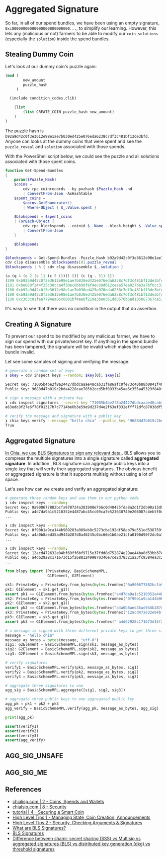 # Aggregated Signature

So far, in all of our spend bundles, we have been using an empty signature, `0xc00000000000000000000000000...`, to simplify our learning. However, this lets any (malicious or not) farmers to be able to modify our `coin_solutions` (especially the `solution`) inside the spend bundles. 

## Stealing Dummy Coin

Let's look at our dummy coin's puzzle again:
```lisp
(mod (
        new_amount
        puzzle_hash
     )

  (include condition_codes.clib)

    (list
        (list CREATE_COIN puzzle_hash new_amount)
    )
)
```

The puzzle hash is `b92a9d42c0f3e3612e98e1ae7b030ed425e076eda6238c7df3c481bf13de3bfd`. Anyone can looks at the dummy coins that were spent and see the `puzzle_reveal` and `solution` associated with those spends.

With the PowerShell script below, we could see the puzzle and all solutions associated with those spent coins.
```PowerShell
function Get-Spend-Bundles
{
    param($Puzzle_Hash)
    $coins =
        cdv rpc coinrecords --by puzhash $Puzzle_Hash -nd
        | ConvertFrom-Json -AsHashtable
    $spent_coins =
        $coins.GetEnumerator()
        | Where-Object { $_.Value.spent }
    
    $blokspends = $spent_coins
    | ForEach-Object { 
        cdv rpc blockspends --coinid $_.Name --block-height $_.Value.spent_block_index
        | ConvertFrom-Json
    }

    $blokspends
}

$blockspends = Get-Spend-Bundles -Puzzle_Hash b92a9d42c0f3e3612e98e1ae7b030ed425e076eda6238c7df3c481bf13de3bfd
cdv clsp disassemble $blockspends[0].puzzle_reveal
$blockspends | % { cdv clsp disassemble $_.solution }
```

```lisp
(a (q 4 (c 2 (c 11 (c 5 ()))) ()) (c (q . 51) 1))
(299 0xb92a9d42c0f3e3612e98e1ae7b030ed425e076eda6238c7df3c481bf13de3bfd)
(101 0xbe880f244f25c30cca4f30ec8bb90fef4ec88d612ceaa57ea027ba3a7bf0cc32)
(100 0xb92a9d42c0f3e3612e98e1ae7b030ed425e076eda6238c7df3c481bf13de3bfd)
(100 0xb92a9d42c0f3e3612e98e1ae7b030ed425e076eda6238c7df3c481bf13de3bfd)
(100 0xc363c01fea7794ea86c0801bf4ae8f210e3be0361dd0570b6ad185087367ce53)
```

It's easy to see that there was no condition in the output that do assertion.

## Creating A Signature

To prevent our spend to be modified by any malicious farmer, we have to sign our spend with our private/secret key. If anything in the spend bundle has been tampered, the signature will be invalid which makes the spend bundle invalid.

Let see some samples of signing and verifying the message:

```sh
# generate a random set of keys
❯ $key = cdv inspect keys --random; $key[0]; $key[1]

Secret Key: 71005b4be2f8a24427dbdcaaae48cab31fa86afc0fe73c40b88b0841f40e4c4d
Public Key: 9688d47b019c2bda4228cae785b2ccd5bf0933b45aa6c355a45323f848f7c1cdd80605ee27f4b8d4b8e379c959f639f3

# sign a message with a private key
❯ cdv inspect signatures --secret-key "71005b4be2f8a24427dbdcaaae48cab31fa86afc0fe73c40b88b0841f40e4c4d" --utf-8 "hello chia"
a63edc8f27e6f78f01317b7c7714be6b3e59e9d237d4e2f63af832efff71dfc87038df5a52201374cd082a6cd73a80f20594e4f11a74a5d90f0ad9d5b6f02b97b7cdce496158c951e250b02afb46b0b3ee5b9a97035f0b629f80399d86e700e8

# verify the message and signature with a public key
❯ chia keys verify --message "hello chia" --public_key "9688d47b019c2bda4228cae785b2ccd5bf0933b45aa6c355a45323f848f7c1cdd80605ee27f4b8d4b8e379c959f639f3" --signature "a63edc8f27e6f78f01317b7c7714be6b3e59e9d237d4e2f63af832efff71dfc87038df5a52201374cd082a6cd73a80f20594e4f11a74a5d90f0ad9d5b6f02b97b7cdce496158c951e250b02afb46b0b3ee5b9a97035f0b629f80399d86e700e8"
True
```
## Aggregated Signature

[In Chia, we use BLS Signatures to sign any relevant data.](https://chialisp.com/docs/coins_spends_and_wallets#bls-aggregated-signatures). BLS allows you to compress the multiple signatures into a single signature called **aggregated signature**. In addition , BLS signature can aggregate public keys into a single key that will verify their aggregated signatures. The obvious benefit or aggregated signature is that it supports multisig without using a lot of space.

Let's see how can we create and verify an aggregated signature:

```sh
# generate three random keys and use them in our python code
❯ cdv inspect keys --random;
Secret Key: 0a900677882bcfa970724a381900e7b6c0d40425fda8a2d1f2db90a13d960472
Public Key: a4d7da9a1c5210352e4487abc45cc09ca7e523630740e208087c4eb5f0c7ea85819c7affae1b1c846feabf49b071ad1d
...

❯ cdv inspect keys --random;
Secret Key: 0f90b1a9ca144b969283a989eb8c5273cbe192df58eb79e551ed538759f9ee14
Public Key: a4a0b8aed35ad944b287d0a46245c0bc66e1b0ae21cfa0190d90f2dc0a16b0482c44ad5f8b7256357d4f108d4ed5a9d1
...

❯ cdv inspect keys --random;
Secret Key: 12acd472632e04bf69ff6bf9715e37fdd8d752874e29ae44ba8d53bb3744b4fc
Public Key: a4d62928c171673d15f268812499870346e7ce2d78321a23fc9584ea3c21f090a84215cc522a15de967a96aaae710587
...
```

```python
from blspy import (PrivateKey, BasicSchemeMPL,
                   G1Element, G2Element)

sk1: PrivateKey = PrivateKey.from_bytes(bytes.fromhex("0a900677882bcfa970724a381900e7b6c0d40425fda8a2d1f2db90a13d960472"))
pk1: G1Element = sk1.get_g1()
assert pk1 == G1Element.from_bytes(bytes.fromhex("a4d7da9a1c5210352e4487abc45cc09ca7e523630740e208087c4eb5f0c7ea85819c7affae1b1c846feabf49b071ad1d"))
sk2: PrivateKey = PrivateKey.from_bytes(bytes.fromhex("0f90b1a9ca144b969283a989eb8c5273cbe192df58eb79e551ed538759f9ee14"))
pk2: G1Element = sk2.get_g1()
assert pk2 == G1Element.from_bytes(bytes.fromhex("a4a0b8aed35ad944b287d0a46245c0bc66e1b0ae21cfa0190d90f2dc0a16b0482c44ad5f8b7256357d4f108d4ed5a9d1"))
sk3: PrivateKey = PrivateKey.from_bytes(bytes.fromhex("12acd472632e04bf69ff6bf9715e37fdd8d752874e29ae44ba8d53bb3744b4fc"))
pk3: G1Element = sk3.get_g1()
assert pk3 == G1Element.from_bytes(bytes.fromhex(" a4d62928c171673d15f268812499870346e7ce2d78321a23fc9584ea3c21f090a84215cc522a15de967a96aaae710587"))

# a message is signed with three different private keys to get three signatures
message = "hello chia"
message_as_bytes = bytes(message, "utf-8")
sig1: G2Element = BasicSchemeMPL.sign(sk1, message_as_bytes)
sig2: G2Element = BasicSchemeMPL.sign(sk2, message_as_bytes)
sig3: G2Element = BasicSchemeMPL.sign(sk3, message_as_bytes)

# verify signatures
verify1 = BasicSchemeMPL.verify(pk1, message_as_bytes, sig1)
verify2 = BasicSchemeMPL.verify(pk2, message_as_bytes, sig2)
verify3 = BasicSchemeMPL.verify(pk3, message_as_bytes, sig3)

# aggregate three signatures to one
agg_sig = BasicSchemeMPL.aggregate([sig1, sig2, sig3])

# aggregate three public keys to one aggregated public key
agg_pk = pk1 + pk2 + pk3
agg_verify = BasicSchemeMPL.verify(agg_pk, message_as_bytes, agg_sig)

print(agg_pk)

assert(verify1)
assert(verify2)
assert(verify3)
assert(agg_verify)
```

## AGG_SIG_UNSAFE

## AGG_SIG_ME

## References

- [chialisp.com | 2 - Coins, Spends and Wallets](https://chialisp.com/docs/coins_spends_and_wallets#bls-aggregated-signatures)
- [chialsip.com | 8 - Security](https://chialisp.com/docs/security)
- [tutorial | 4 - Securing a Smart Coin](https://youtu.be/_SBGfMZhRd8)
- [High Level Tips 1 - Managing State, Coin Creation, Announcements](https://www.youtube.com/watch?v=lDXB4NlbQ-E)
- [High Level Tips 2 - Security, Checking Arguments & Signatures](https://www.youtube.com/watch?v=T4noZyNJkFA)
- [What are BLS Signatures?](https://aggsig.me/signatures.html)
- [BLS Signatures](https://www.marigold.dev/post/bls-signatures)
- [Difference between shamir secret sharing (SSS) vs Multisig vs aggregated signatures (BLS) vs distributed key generation (dkg) vs threshold signatures](https://www.cryptologie.net/article/486/difference-between-shamir-secret-sharing-sss-vs-multisig-vs-aggregated-signatures-bls-vs-distributed-key-generation-dkg-vs-threshold-signatures/)